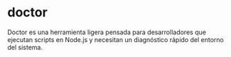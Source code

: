 # doctor
Doctor es una herramienta ligera pensada para desarrolladores que ejecutan scripts en Node.js y necesitan un diagnóstico rápido del entorno del sistema.
